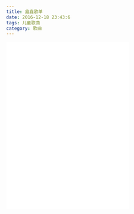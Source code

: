 ```yaml
---
title: 鑫鑫歌单
date: 2016-12-18 23:43:6
tags: 儿童歌曲
category: 歌曲
---
```

<iframe frameborder="no" border="0" marginwidth="0" marginheight="0" width=330 height=450 src="//music.163.com/outchain/player?type=0&id=540717270&auto=0&height=430"></iframe>